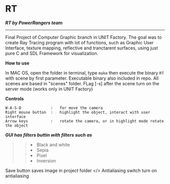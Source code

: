 # RT
***RT by PowerRangers team***
<hr> 
Final Project of Computer Graphic branch in UNIT Factory.
The goal was to create Ray Tracing program with lot of functions, such as Graphic User Interface, texture mapping, reflective and tranctarent surfaces, using just pure C and SDL Framework for visualization.

<b> How to use </b>

In MAC OS, open the folder in terminal, type `make` then execute the binary `RT` with scene by first parameter. 
Executable binary also included in repo.
All scenes are based in "scenes\" folder.
FLag [-s] after the scene turn on the server mode (works only in UNIT Factory) 

<b> Сontrols </b>
```
W-A-S-D             :	for move the camera
Right mouse button  :	highlight the object, interact with user interface
Arrow keys          :	rotate the camera, or in highlight mode rotate the object
```
***GUI has filters buttin with filters such as***
>> <li> Black and white
>> <li> Sepia
>> <li> Pixel
>> <li> Inversion </li>
Save button saves image in project folder </>
Antialiasing switch turn on antialiasing
